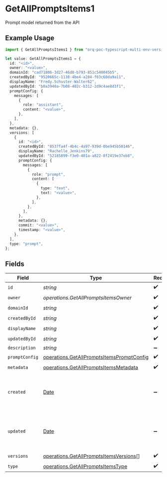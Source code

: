 # GetAllPromptsItems1

Prompt model returned from the API

## Example Usage

```typescript
import { GetAllPromptsItems1 } from "orq-poc-typescript-multi-env-version/models/operations";

let value: GetAllPromptsItems1 = {
  id: "<id>",
  owner: "<value>",
  domainId: "cad71806-3d27-46d8-b793-851c540045b5",
  createdById: "9520665c-1138-4be4-a284-f03c68da9a11",
  displayName: "Fredy.Schuster-Walter62",
  updatedById: "b0a3940a-7b08-402c-b312-2d9c4ae8d3f1",
  promptConfig: {
    messages: [
      {
        role: "assistant",
        content: "<value>",
      },
    ],
  },
  metadata: {},
  versions: [
    {
      id: "<id>",
      createdById: "8537fa4f-4b4c-4a97-939d-0be945b50146",
      displayName: "Rachelle_Jenkins79",
      updatedById: "52185899-f3e0-401a-a822-8f2419e37eb8",
      promptConfig: {
        messages: [
          {
            role: "prompt",
            content: [
              {
                type: "text",
                text: "<value>",
              },
            ],
          },
        ],
      },
      metadata: {},
      commit: "<value>",
      timestamp: "<value>",
    },
  ],
  type: "prompt",
};
```

## Fields

| Field                                                                                                  | Type                                                                                                   | Required                                                                                               | Description                                                                                            |
| ------------------------------------------------------------------------------------------------------ | ------------------------------------------------------------------------------------------------------ | ------------------------------------------------------------------------------------------------------ | ------------------------------------------------------------------------------------------------------ |
| `id`                                                                                                   | *string*                                                                                               | :heavy_check_mark:                                                                                     | N/A                                                                                                    |
| `owner`                                                                                                | *operations.GetAllPromptsItemsOwner*                                                                   | :heavy_check_mark:                                                                                     | N/A                                                                                                    |
| `domainId`                                                                                             | *string*                                                                                               | :heavy_check_mark:                                                                                     | N/A                                                                                                    |
| `createdById`                                                                                          | *string*                                                                                               | :heavy_check_mark:                                                                                     | N/A                                                                                                    |
| `displayName`                                                                                          | *string*                                                                                               | :heavy_check_mark:                                                                                     | N/A                                                                                                    |
| `updatedById`                                                                                          | *string*                                                                                               | :heavy_check_mark:                                                                                     | N/A                                                                                                    |
| `description`                                                                                          | *string*                                                                                               | :heavy_minus_sign:                                                                                     | N/A                                                                                                    |
| `promptConfig`                                                                                         | [operations.GetAllPromptsItemsPromptConfig](../../models/operations/getallpromptsitemspromptconfig.md) | :heavy_check_mark:                                                                                     | N/A                                                                                                    |
| `metadata`                                                                                             | [operations.GetAllPromptsItemsMetadata](../../models/operations/getallpromptsitemsmetadata.md)         | :heavy_check_mark:                                                                                     | N/A                                                                                                    |
| `created`                                                                                              | [Date](https://developer.mozilla.org/en-US/docs/Web/JavaScript/Reference/Global_Objects/Date)          | :heavy_minus_sign:                                                                                     | The date and time the resource was created                                                             |
| `updated`                                                                                              | [Date](https://developer.mozilla.org/en-US/docs/Web/JavaScript/Reference/Global_Objects/Date)          | :heavy_minus_sign:                                                                                     | The date and time the resource was last updated                                                        |
| `versions`                                                                                             | [operations.GetAllPromptsItemsVersions](../../models/operations/getallpromptsitemsversions.md)[]       | :heavy_check_mark:                                                                                     | N/A                                                                                                    |
| `type`                                                                                                 | [operations.GetAllPromptsItemsType](../../models/operations/getallpromptsitemstype.md)                 | :heavy_check_mark:                                                                                     | N/A                                                                                                    |